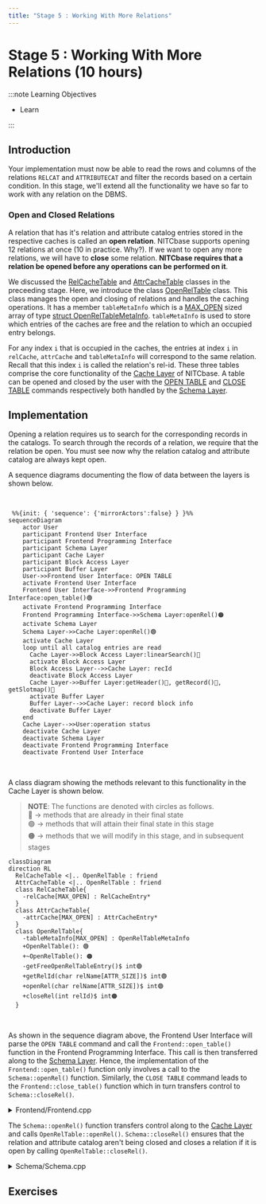 ```yaml
---
title: "Stage 5 : Working With More Relations"
---
```


# Stage 5 : Working With More Relations (10 hours)

:::note Learning Objectives

- Learn

:::

## Introduction

Your implementation must now be able to read the rows and columns of the relations `RELCAT` and `ATTRIBUTECAT` and filter the records based on a certain condition. In this stage, we'll extend all the functionality we have so far to work with any relation on the DBMS.

### Open and Closed Relations

A relation that has it's relation and attribute catalog entries stored in the respective caches is called an **open relation**. NITCbase supports opening 12 relations at once (10 in practice. Why?). If we want to open any more relations, we will have to **close** some relation. **NITCbase requires that a relation be opened before any operations can be performed on it**.

We discussed the [RelCacheTable](../Design/Cache%20Layer.md#class-relcachetable) and [AttrCacheTable](../Design/Cache%20Layer.md#class-attrcachetable) classes in the preceeding stage. Here, we introduce the class [OpenRelTable](../Design/Cache%20Layer.md#class-openreltable) class. This class manages the open and closing of relations and handles the caching operations. It has a member `tableMetaInfo` which is a [MAX_OPEN](/constants) sized array of type [struct OpenRelTableMetaInfo](../Design/Cache%20Layer.md#openreltablemetainfo). `tableMetaInfo` is used to store which entries of the caches are free and the relation to which an occupied entry belongs.

For any index `i` that is occupied in the caches, the entries at index `i` in `relCache`, `attrCache` and `tableMetaInfo` will correspond to the same relation. Recall that this index `i` is called the relation's rel-id. These three tables comprise the core functionality of the [Cache Layer](../Design/Cache%20Layer.md) of NITCbase. A table can be opened and closed by the user with the [OPEN TABLE](../User%20Interface%20Commands/ddl.md#open-table) and [CLOSE TABLE](../User%20Interface%20Commands/ddl.md#close-table) commands respectively both handled by the [Schema Layer](../Design/Schema%20Layer.md).

## Implementation

Opening a relation requires us to search for the corresponding records in the catalogs. To search through the records of a relation, we require that the relation be open. You must see now why the relation catalog and attribute catalog are always kept open.

A sequence diagrams documenting the flow of data between the layers is shown below.

<br/>

```mermaid
 %%{init: { 'sequence': {'mirrorActors':false} } }%%
sequenceDiagram
    actor User
    participant Frontend User Interface
    participant Frontend Programming Interface
    participant Schema Layer
    participant Cache Layer
    participant Block Access Layer
    participant Buffer Layer
    User->>Frontend User Interface: OPEN TABLE
    activate Frontend User Interface
    Frontend User Interface->>Frontend Programming Interface:open_table()🟢
    activate Frontend Programming Interface
    Frontend Programming Interface->>Schema Layer:openRel()🟠
    activate Schema Layer
    Schema Layer->>Cache Layer:openRel()🟢
    activate Cache Layer
    loop until all catalog entries are read
      Cache Layer->>Block Access Layer:linearSearch()🔵
      activate Block Access Layer
      Block Access Layer-->>Cache Layer: recId
      deactivate Block Access Layer
      Cache Layer->>Buffer Layer:getHeader()🔵, getRecord()🔵, getSlotmap()🔵
      activate Buffer Layer
      Buffer Layer-->>Cache Layer: record block info
      deactivate Buffer Layer
    end
    Cache Layer-->>User:operation status
    deactivate Cache Layer
    deactivate Schema Layer
    deactivate Frontend Programming Interface
    deactivate Frontend User Interface

```

<br/>

A class diagram showing the methods relevant to this functionality in the Cache Layer is shown below.

> **NOTE**: The functions are denoted with circles as follows.<br/>
> 🔵 -> methods that are already in their final state<br/>
> 🟢 -> methods that will attain their final state in this stage<br/>
> 🟠 -> methods that we will modify in this stage, and in subsequent stages <br/>

```mermaid
classDiagram
direction RL
  RelCacheTable <|.. OpenRelTable : friend
  AttrCacheTable <|.. OpenRelTable : friend
  class RelCacheTable{
    -relCache[MAX_OPEN] : RelCacheEntry*
  }
  class AttrCacheTable{
    -attrCache[MAX_OPEN] : AttrCacheEntry*
  }
  class OpenRelTable{
    -tableMetaInfo[MAX_OPEN] : OpenRelTableMetaInfo
    +OpenRelTable(): 🟢
    +~OpenRelTable(): 🟠
    -getFreeOpenRelTableEntry()$ int🟢
    +getRelId(char relName[ATTR_SIZE])$ int🟢
    +openRel(char relName[ATTR_SIZE])$ int🟢
    +closeRel(int relId)$ int🟠
  }

```

<br/>

As shown in the sequence diagram above, the Frontend User Interface will parse the `OPEN TABLE` command and call the `Frontend::open_table()` function in the Frontend Programming Interface. This call is then transferred along to the [Schema Layer](../Design/Schema%20Layer.md). Hence, the implementation of the `Frontend::open_table()` function only involves a call to the `Schema::openRel()` function. Similarly, the `CLOSE TABLE` command leads to the `Frontend::close_table()` function which in turn transfers control to `Schema::closeRel()`.

<details>
<summary>Frontend/Frontend.cpp</summary>

```cpp
int Frontend::open_table(char relname[ATTR_SIZE]) {
  return Schema::openRel(relname);
}

int Frontend::close_table(char relname[ATTR_SIZE]) {
  return Schema::closeRel(relname);
}
```

</details>

The `Schema::openRel()` function transfers control along to the [Cache Layer](../Design/Cache%20Layer.md) and calls `OpenRelTable::openRel()`. `Schema::closeRel()` ensures that the relation and attribute catalog aren't being closed and closes a relation if it is open by calling `OpenRelTable::closeRel()`.

<details>
<summary>Schema/Schema.cpp</summary>

```cpp
int Schema::openRel(char relName[ATTR_SIZE]) {
  return OpenRelTable::openRel(relName);
}

int Schema::closeRel(char relName[ATTR_SIZE]) {
  if (/* relation is relation catalog or attribute catalog */) {
    return E_NOTPERMITTED;
  }

  // this function returns the rel-id of a relation if it is open or
  // E_RELNOTOPEN if it is not. we will implement this later.
  int relId = OpenRelTable::getRelId(relName);

  if (/* relation is not open */) {
    return E_RELNOTOPEN;
  }

  return OpenRelTable::closeRel(relId);
}

```

</details>

## Exercises

